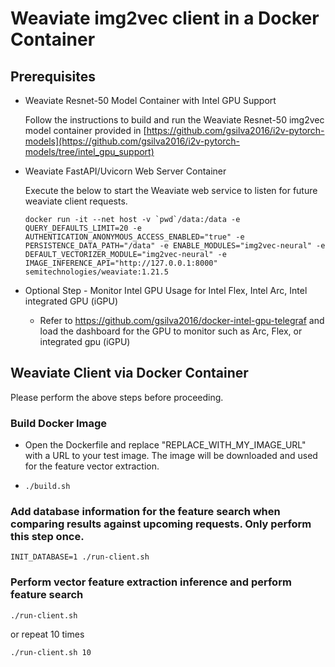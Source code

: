 # Weaviate img2vec client in a Docker Container


## Prerequisites

* Weaviate Resnet-50 Model Container with Intel GPU Support

  Follow the instructions to build and run the Weaviate Resnet-50 img2vec model container provided in [https://github.com/gsilva2016/i2v-pytorch-models](https://github.com/gsilva2016/i2v-pytorch-models/tree/intel_gpu_support)
  
  
* Weaviate FastAPI/Uvicorn Web Server Container

  Execute the below to start the Weaviate web service to listen for future weaviate client requests.

  ```
  docker run -it --net host -v `pwd`/data:/data -e QUERY_DEFAULTS_LIMIT=20 -e AUTHENTICATION_ANONYMOUS_ACCESS_ENABLED="true" -e PERSISTENCE_DATA_PATH="/data" -e ENABLE_MODULES="img2vec-neural" -e DEFAULT_VECTORIZER_MODULE="img2vec-neural" -e IMAGE_INFERENCE_API="http://127.0.0.1:8000" semitechnologies/weaviate:1.21.5
  ```

* Optional Step - Monitor Intel GPU Usage for Intel Flex, Intel Arc, Intel integrated GPU (iGPU)
  * Refer to https://github.com/gsilva2016/docker-intel-gpu-telegraf and load the dashboard for the GPU to monitor such as Arc, Flex, or integrated gpu (iGPU)

## Weaviate Client via Docker Container

Please perform the above steps before proceeding.

### Build Docker Image
*  Open the Dockerfile and replace "REPLACE_WITH_MY_IMAGE_URL" with a URL to your test image. The image will be downloaded and used for the feature vector extraction.
*  ```
   ./build.sh
   ```

### Add database information for the feature search when comparing results against upcoming requests.  Only perform this step once.
```
INIT_DATABASE=1 ./run-client.sh
```

### Perform vector feature extraction inference and perform feature search
```
./run-client.sh
```

or repeat 10 times

```
./run-client.sh 10
```
